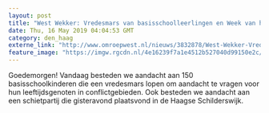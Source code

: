 ```yaml
---
layout: post
title: "West Wekker: Vredesmars van basisschoolleerlingen en Week van het Nederlands Bier start"
date: Thu, 16 May 2019 04:04:53 GMT
category: den_haag
externe_link: "http://www.omroepwest.nl/nieuws/3832878/West-Wekker-Vredesmars-van-basisschoolleerlingen-en-Week-van-het-Nederlands-Bier-start"
feature_image: "https://imgw.rgcdn.nl/4e16239f7a1e4512b527040d99150e2c/opener/3832927.jpg"
---
```


Goedemorgen! Vandaag besteden we aandacht aan 150 basisschoolkinderen die een vredesmars lopen om aandacht te vragen voor hun leeftijdsgenoten in conflictgebieden. Ook besteden we aandacht aan een schietpartij die gisteravond plaatsvond in de Haagse Schilderswijk.
